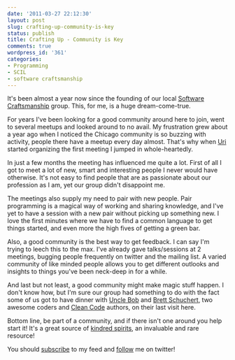 ```yaml
---
date: '2011-03-27 22:12:30'
layout: post
slug: crafting-up-community-is-key
status: publish
title: Crafting Up - Community is Key
comments: true
wordpress_id: '361'
categories:
- Programming
- SCIL
- software craftsmanship
---
```


It's been almost a year now since the founding of our local [Software Craftsmanship](http://scil.eventbrite.com/) group. This, for me, is a huge dream-come-true.

For years I've been looking for a good community around here to join, went to several meetups and looked around to no avail. My frustration grew about a year ago when I noticed the Chicago community is so buzzing with activity, people there have a meetup every day almost. That's why when [Uri](http://twitter.com/urilavi) started organizing the first meeting I jumped in whole-heartedly.

In just a few months the meeting has influenced me quite a lot. First of all I got to meet a lot of new, smart and interesting people I never would have otherwise. It's not easy to find people that are as passionate about our profession as I am, yet our group didn't disappoint me.

The meetings also supply my need to pair with new people. Pair programming is a magical way of working and sharing knowledge, and I've yet to have a session with a new pair without picking up something new. I love the first minutes where we have to find a common language to get things started, and even more the high fives of getting a green bar.

Also, a good community is the best way to get feedback. I can say I'm trying to leech this to the max. I've already gave talks/sessions at 2 meetings, bugging people frequently on twitter and the mailing list. A varied community of like minded people allows you to get different outlooks and insights to things you've been neck-deep in for a while.

And last but not least, a good community might make magic stuff happen. I don't know how, but I'm sure our group had something to do with the fact some of us got to have dinner with [Uncle Bob](http://twitter.com/unclebobmartin) and [Brett Schuchert](http://twitter.com/schuchert), two awesome coders and [Clean Code](http://www.amazon.com/gp/product/0132350882/ref=as_li_tf_tl?ie=UTF8&tag=thcodu02-20&linkCode=as2&camp=1789&creative=9325&creativeASIN=0132350882)<img src="http://www.assoc-amazon.com/e/ir?t=thcodu02-20&l=as2&o=1&a=0132350882" style="width: 0; height: 0; display: none; border: none !important;"> authors, on their last visit here.

Bottom line, be part of a community, and if there isn't one around you help start it! It's a great source of [kindred spirits](http://apprenticeship-patterns.labs.oreilly.com/ch04.html#kindred_spirits), an invaluable and rare resource!

You should [subscribe](http://feeds.feedburner.com/TheCodeDump) to my feed and [follow](http://twitter.com/avivby) me on twitter!
